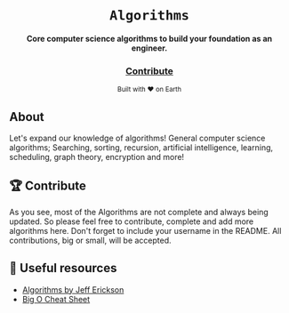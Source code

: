 <div align="center">
  <h1><code>Algorithms</code></h1>

  <strong>Core computer science algorithms to build your foundation as an engineer.</strong>

<h3>
    <a href="https://github.com/unobatbayar/Algorithms/pull/new/master">Contribute</a>
  </h3>

  <sub> Built with ❤️️ on Earth</sub>
</div>

## About
Let's expand our knowledge of algorithms! General computer science algorithms; Searching, sorting, recursion, artificial intelligence, learning, scheduling, graph theory, encryption and more!

## 🏆 Contribute
As you see, most of the Algorithms are not complete and always being updated. So please feel free to contribute, complete and add more algorithms here. Don't forget to include your username in the README. All contributions, big or small, will be accepted.

## 🎁 Useful resources
 - [Algorithms by Jeff Erickson](http://jeffe.cs.illinois.edu/teaching/algorithms/book/Algorithms-JeffE.pdf)
 - [Big O Cheat Sheet](https://www.bigocheatsheet.com/)
